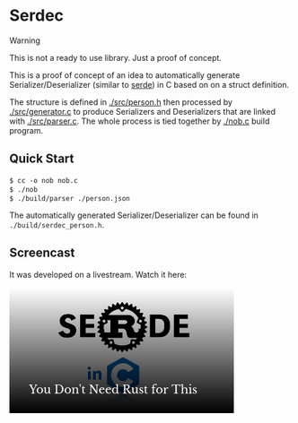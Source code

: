 # Serdec

> [!WARNING]
> This is not a ready to use library. Just a proof of concept.

This is a proof of concept of an idea to automatically generate Serializer/Deserializer (similar to [serde](https://serde.rs/)) in C based on on a struct definition.

The structure is defined in [./src/person.h](./src/person.h) then processed by [./src/generator.c](./src/generator.c) to produce Serializers and Deserializers that are linked with [./src/parser.c](./src/parser.c). The whole process is tied together by [./nob.c](./nob.c) build program.

## Quick Start

```console
$ cc -o nob nob.c
$ ./nob
$ ./build/parser ./person.json
```

The automatically generated Serializer/Deserializer can be found in `./build/serdec_person.h`.

## Screencast

It was developed on a livestream. Watch it here:

[![screencast](./screencast.png)](https://www.youtube.com/watch?v=hnM6aSpWJ8c)
